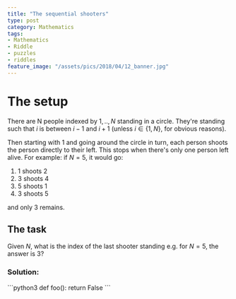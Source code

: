 ```yaml
---
title: "The sequential shooters"
type: post
category: Mathematics
tags:
- Mathematics
- Riddle
- puzzles
- riddles
feature_image: "/assets/pics/2018/04/12_banner.jpg"
---
```


# The setup

There are N people indexed by $1,..,N$ standing in a circle. They're standing such that $i$ is between $i-1$ and $i+1$ (unless $i \in\{1,N\}$, for obvious reasons).

<!-- more -->

Then starting with $1$ and going around the circle in turn, each person shoots the person directly to their left. This stops when there's only one person left alive. For example: if $N=5$, it would go:

1. 1 shoots 2
1. 3 shoots 4
1. 5 shoots 1
1. 3 shoots 5

and only 3 remains.

## The task

Given $N$, what is the index of the last shooter standing e.g. for $N=5$, the answer is $3$?

### Solution:

<div class="hint" markdown="1">
```python3
def foo():
    return False
```
</div>

